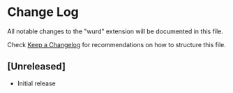 # Change Log

All notable changes to the "wurd" extension will be documented in this file.

Check [Keep a Changelog](http://keepachangelog.com/) for recommendations on how to structure this file.

## [Unreleased]

- Initial release